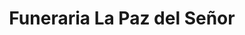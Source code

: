 ---
title: "Funeraria La Paz del Señor"
url: /caracas/funeraria-la-paz-del-senor/
shop: directores de funerarias
---